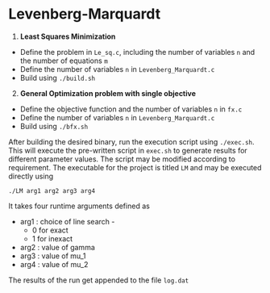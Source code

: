 # Levenberg-Marquardt

1. **Least Squares Minimization**
  * Define the problem in `Le_sq.c`, including the number of variables `n` and the number of equations `m` 
  * Define the number of variables `n` in `Levenberg_Marquardt.c`
  * Build using `./build.sh`

2. **General Optimization problem with single objective**
  * Define the objective function and the number of variables `n` in `fx.c`
  * Define the number of variables `n` in `Levenberg_Marquardt.c`
  * Build using `./bfx.sh`

After building the desired binary, run the execution script using `./exec.sh`. This will execute the pre-written script in `exec.sh` to generate results for different parameter values. The script may be modified according to requirement. The executable for the project is titled `LM` and may be executed directly using

    ./LM arg1 arg2 arg3 arg4
    
It takes four runtime arguments defined as
* arg1 :  choice of line search - 
  * 0 for exact
  * 1 for inexact
* arg2 :  value of gamma
* arg3 :  value of mu_1
* arg4 :  value of mu_2

The results of the run get appended to the file `log.dat`
